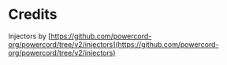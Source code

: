 # Credits

Injectors by [https://github.com/powercord-org/powercord/tree/v2/injectors](https://github.com/powercord-org/powercord/tree/v2/injectors)